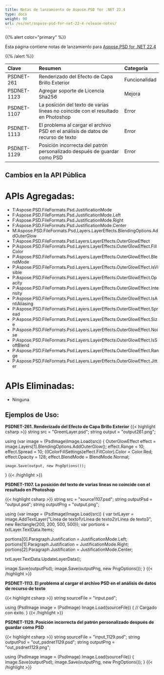 ```yaml
---
title: Notas de lanzamiento de Aspose.PSD for .NET 22.4
type: docs
weight: 90
url: /es/net/aspose-psd-for-net-22-4-release-notes/
---
```


{{% alert color="primary" %}}

Esta página contiene notas de lanzamiento para [Aspose.PSD for .NET 22.4](https://www.nuget.org/packages/Aspose.PSD/)

{{% /alert %}}

|**Clave**|**Resumen**|**Categoría**|
| :- | :- | :- |
|PSDNET-261|Renderizado del Efecto de Capa Brillo Exterior|Funcionalidad|
|PSDNET-1123|Agregar soporte de Licencia Sha256|Mejora|
|PSDNET-1107|La posición del texto de varias líneas no coincide con el resultado en Photoshop|Error|
|PSDNET-1113|El problema al cargar el archivo PSD en el análisis de datos de recurso de texto|Error|
|PSDNET-1129|Posición incorrecta del patrón personalizado después de guardar como PSD|Error|


## **Cambios en la API Pública**
# **APIs Agregadas:**
- T:Aspose.PSD.FileFormats.Psd.JustificationMode
- F:Aspose.PSD.FileFormats.Psd.JustificationMode.Left
- F:Aspose.PSD.FileFormats.Psd.JustificationMode.Right
- F:Aspose.PSD.FileFormats.Psd.JustificationMode.Center
- M:Aspose.PSD.FileFormats.Psd.Layers.LayerEffects.BlendingOptions.AddOuterGlow
- T:Aspose.PSD.FileFormats.Psd.Layers.LayerEffects.OuterGlowEffect
- P:Aspose.PSD.FileFormats.Psd.Layers.LayerEffects.OuterGlowEffect.FillColor
- P:Aspose.PSD.FileFormats.Psd.Layers.LayerEffects.OuterGlowEffect.BlendMode
- P:Aspose.PSD.FileFormats.Psd.Layers.LayerEffects.OuterGlowEffect.IsVisible
- P:Aspose.PSD.FileFormats.Psd.Layers.LayerEffects.OuterGlowEffect.Opacity
- P:Aspose.PSD.FileFormats.Psd.Layers.LayerEffects.OuterGlowEffect.Intensity
- P:Aspose.PSD.FileFormats.Psd.Layers.LayerEffects.OuterGlowEffect.IsAntiAliasing
- P:Aspose.PSD.FileFormats.Psd.Layers.LayerEffects.OuterGlowEffect.Spread
- P:Aspose.PSD.FileFormats.Psd.Layers.LayerEffects.OuterGlowEffect.Size
- P:Aspose.PSD.FileFormats.Psd.Layers.LayerEffects.OuterGlowEffect.Noise
- P:Aspose.PSD.FileFormats.Psd.Layers.LayerEffects.OuterGlowEffect.IsSoftBlend
- P:Aspose.PSD.FileFormats.Psd.Layers.LayerEffects.OuterGlowEffect.Range
- P:Aspose.PSD.FileFormats.Psd.Layers.LayerEffects.OuterGlowEffect.Jitter


# **APIs Eliminadas:**
- Ninguna


## **Ejemplos de Uso:**

**PSDNET-261. Renderizado del Efecto de Capa Brillo Exterior**
{{< highlight csharp >}}
string src = "GreenLayer.psd";
string output = "output261.png";

using (var image = (PsdImage)Image.Load(src))
{
    OuterGlowEffect effect = image.Layers[1].BlendingOptions.AddOuterGlow();
    effect.Range = 10;
    effect.Spread = 10;
    ((IColorFillSettings)effect.FillColor).Color = Color.Red;
    effect.Opacity = 128;
    effect.BlendMode = BlendMode.Normal;

    image.Save(output, new PngOptions());
}
{{< /highlight >}}


**PSDNET-1107. La posición del texto de varias líneas no coincide con el resultado en Photoshop**

{{< highlight csharp >}}
string src = "source1107.psd";
string outputPsd = "output.psd";
string outputPng = "output.png";

using (var image = (PsdImage)Image.Load(src))
{ 
   var txtLayer = image.AddTextLayer("Línea de texto1\rLínea de texto2\rLínea de texto3", new Rectangle(200, 200, 500, 500));
   var portions = txtLayer.TextData.Items;

   portions[0].Paragraph.Justification = JustificationMode.Left;
   portions[1].Paragraph.Justification = JustificationMode.Right;
   portions[2].Paragraph.Justification = JustificationMode.Center;

   txtLayer.TextData.UpdateLayerData();

   image.Save(outputPsd);
   image.Save(outputPng, new PngOptions());
}
{{< /highlight >}}

**PSDNET-1113. El problema al cargar el archivo PSD en el análisis de datos de recurso de texto**

{{< highlight csharp >}}
string sourceFile = "input.psd";

using (PsdImage image = (PsdImage) Image.Load(sourceFile))
{
    // Cargado con éxito.
}
{{< /highlight >}}

**PSDNET-1129. Posición incorrecta del patrón personalizado después de guardar como PSD**

{{< highlight csharp >}}
string sourceFile = "input_1129.psd";
string outputPsd = "out_psdnet1129.psd";
string outputPng = "out_psdnet1129.png";

using (PsdImage image = (PsdImage) Image.Load(sourceFile))
{
    image.Save(outputPsd);
    image.Save(outputPng, new PngOptions());
}
{{< /highlight >}}
